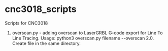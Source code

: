 # cnc3018_scripts
Scripts for CNC3018

1. overscan.py - adding overscan to LaserGRBL G-code export for Line To Line Tracing. Usage: python3 overscan.py filename --overscan 2.0. Create file in the same directory.
